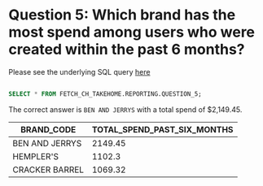 # Question 5: Which brand has the most spend among users who were created within the past 6 months?

Please see the underlying SQL query [here](https://github.com/connorpheraty/fetch_rewards_takehome_ch/blob/main/snowflake_models/question_5.sql)

```sql

SELECT * FROM FETCH_CH_TAKEHOME.REPORTING.QUESTION_5;
```

The correct answer is `BEN AND JERRYS` with a total spend of $2,149.45.

| BRAND_CODE       | TOTAL_SPEND_PAST_SIX_MONTHS |
|------------------|-----------------------------|
| BEN AND JERRYS   | 2149.45                     |
| HEMPLER'S        | 1102.3                      |
| CRACKER BARREL   | 1069.32                     |